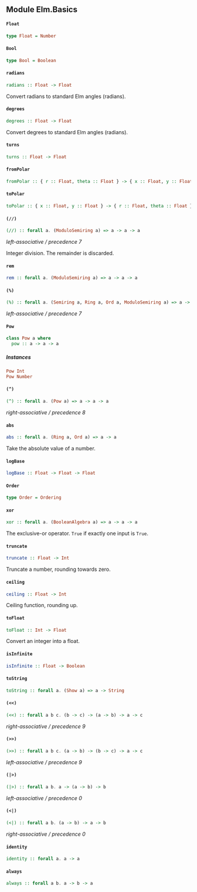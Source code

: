 ## Module Elm.Basics

#### `Float`

``` purescript
type Float = Number
```

#### `Bool`

``` purescript
type Bool = Boolean
```

#### `radians`

``` purescript
radians :: Float -> Float
```

Convert radians to standard Elm angles (radians). 

#### `degrees`

``` purescript
degrees :: Float -> Float
```

Convert degrees to standard Elm angles (radians). 

#### `turns`

``` purescript
turns :: Float -> Float
```

#### `fromPolar`

``` purescript
fromPolar :: { r :: Float, theta :: Float } -> { x :: Float, y :: Float }
```

#### `toPolar`

``` purescript
toPolar :: { x :: Float, y :: Float } -> { r :: Float, theta :: Float }
```

#### `(//)`

``` purescript
(//) :: forall a. (ModuloSemiring a) => a -> a -> a
```

_left-associative / precedence 7_

Integer division. The remainder is discarded. 

#### `rem`

``` purescript
rem :: forall a. (ModuloSemiring a) => a -> a -> a
```

#### `(%)`

``` purescript
(%) :: forall a. (Semiring a, Ring a, Ord a, ModuloSemiring a) => a -> a -> a
```

_left-associative / precedence 7_

#### `Pow`

``` purescript
class Pow a where
  pow :: a -> a -> a
```

##### Instances
``` purescript
Pow Int
Pow Number
```

#### `(^)`

``` purescript
(^) :: forall a. (Pow a) => a -> a -> a
```

_right-associative / precedence 8_

#### `abs`

``` purescript
abs :: forall a. (Ring a, Ord a) => a -> a
```

Take the absolute value of a number. 

#### `logBase`

``` purescript
logBase :: Float -> Float -> Float
```

#### `Order`

``` purescript
type Order = Ordering
```

#### `xor`

``` purescript
xor :: forall a. (BooleanAlgebra a) => a -> a -> a
```

The exclusive-or operator. `True` if exactly one input is `True`. 

#### `truncate`

``` purescript
truncate :: Float -> Int
```

Truncate a number, rounding towards zero. 

#### `ceiling`

``` purescript
ceiling :: Float -> Int
```

Ceiling function, rounding up. 

#### `toFloat`

``` purescript
toFloat :: Int -> Float
```

Convert an integer into a float. 

#### `isInfinite`

``` purescript
isInfinite :: Float -> Boolean
```

#### `toString`

``` purescript
toString :: forall a. (Show a) => a -> String
```

#### `(<<)`

``` purescript
(<<) :: forall a b c. (b -> c) -> (a -> b) -> a -> c
```

_right-associative / precedence 9_

#### `(>>)`

``` purescript
(>>) :: forall a b c. (a -> b) -> (b -> c) -> a -> c
```

_left-associative / precedence 9_

#### `(|>)`

``` purescript
(|>) :: forall a b. a -> (a -> b) -> b
```

_left-associative / precedence 0_

#### `(<|)`

``` purescript
(<|) :: forall a b. (a -> b) -> a -> b
```

_right-associative / precedence 0_

#### `identity`

``` purescript
identity :: forall a. a -> a
```

#### `always`

``` purescript
always :: forall a b. a -> b -> a
```


